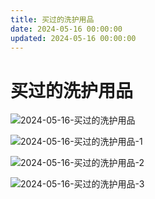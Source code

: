 ```yaml
---
title: 买过的洗护用品
date: 2024-05-16 00:00:00
updated: 2024-05-16 00:00:00
---
```


# 买过的洗护用品

![2024-05-16-买过的洗护用品](assets/2024-05-16-买过的洗护用品.jpeg)

![2024-05-16-买过的洗护用品-1](assets/2024-05-16-买过的洗护用品-1.jpeg)

![2024-05-16-买过的洗护用品-2](assets/2024-05-16-买过的洗护用品-2.jpeg)

![2024-05-16-买过的洗护用品-3](assets/2024-05-16-买过的洗护用品-3.jpeg)

